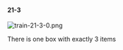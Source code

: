 #### 21-3
![train-21-3-0.png](https://github.com/lil-lab/nlvr/raw/master/nlvr/train/images/8/train-21-3-0.png "train-21-3-0.png")

There is one box with exactly 3 items